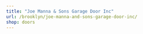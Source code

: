 ```yaml
---
title: "Joe Manna & Sons Garage Door Inc"
url: /brooklyn/joe-manna-and-sons-garage-door-inc/
shop: doors
---
```

